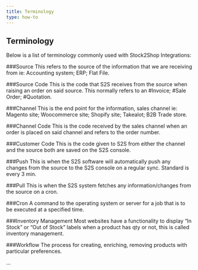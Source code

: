 ```yaml
---
title: Terminology
type: how-to
---
```


## Terminology

Below is a list of terminology commonly used with Stock2Shop Integrations:

###Source
This refers to the source of the information that we are receiving from ie: Accounting system; ERP; Flat File.

###Source Code
This is the code that S2S receives from the source when raising an order on said source. This normally refers to an #Invoice; #Sale Order; #Quotation.

###Channel
This is the end point for the information, sales channel ie: Magento site; Woocommerce site; Shopify site; Takealot; B2B Trade store.

###Channel Code
This is the code received by the sales channel when an order is placed on said channel and refers to the order number.

###Customer Code
This is the code given to S2S from either the channel and the source both are saved on the S2S console.

###Push
This is when the S2S software will automatically push any changes from the source to the S2S console on a regular sync. Standard is every 3 min.

###Pull
This is when the S2S system fetches any information/changes from the source on a cron.

###Cron
A command to the operating system or server for a job that is to be executed at a specified time.

###Inventory Management
Most websites have a functionality to display “In Stock” or “Out of Stock” labels when a product has qty or not, this is called inventory management.

###Workflow
The process for creating, enriching, removing products with particular preferences.


...
